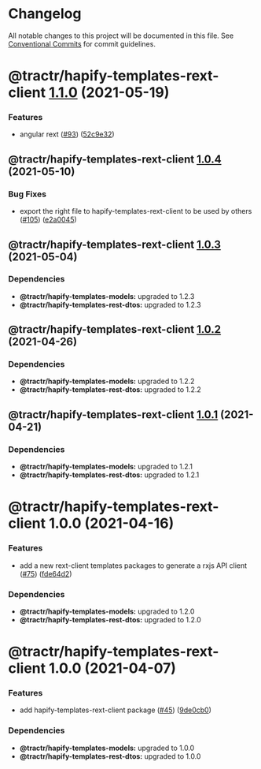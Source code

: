 # Changelog

All notable changes to this project will be documented in this file. See
[Conventional Commits](https://conventionalcommits.org) for commit guidelines.

# @tractr/hapify-templates-rext-client [1.1.0](https://github.com/tractr/stack/compare/@tractr/hapify-templates-rext-client@1.0.4...@tractr/hapify-templates-rext-client@1.1.0) (2021-05-19)


### Features

* angular rext ([#93](https://github.com/tractr/stack/issues/93)) ([52c9e32](https://github.com/tractr/stack/commit/52c9e32758f62fb7b2fa2f5c20795bfba2a4ea0f))

## @tractr/hapify-templates-rext-client [1.0.4](https://github.com/tractr/stack/compare/@tractr/hapify-templates-rext-client@1.0.3...@tractr/hapify-templates-rext-client@1.0.4) (2021-05-10)


### Bug Fixes

* export the right file to hapify-templates-rext-client to be used by others ([#105](https://github.com/tractr/stack/issues/105)) ([e2a0045](https://github.com/tractr/stack/commit/e2a0045f84bc266048f7900396fded1340d968d3))

## @tractr/hapify-templates-rext-client [1.0.3](https://github.com/tractr/stack/compare/@tractr/hapify-templates-rext-client@1.0.2...@tractr/hapify-templates-rext-client@1.0.3) (2021-05-04)





### Dependencies

* **@tractr/hapify-templates-models:** upgraded to 1.2.3
* **@tractr/hapify-templates-rest-dtos:** upgraded to 1.2.3

## @tractr/hapify-templates-rext-client [1.0.2](https://github.com/tractr/stack/compare/@tractr/hapify-templates-rext-client@1.0.1...@tractr/hapify-templates-rext-client@1.0.2) (2021-04-26)





### Dependencies

* **@tractr/hapify-templates-models:** upgraded to 1.2.2
* **@tractr/hapify-templates-rest-dtos:** upgraded to 1.2.2

## @tractr/hapify-templates-rext-client [1.0.1](https://github.com/tractr/stack/compare/@tractr/hapify-templates-rext-client@1.0.0...@tractr/hapify-templates-rext-client@1.0.1) (2021-04-21)





### Dependencies

* **@tractr/hapify-templates-models:** upgraded to 1.2.1
* **@tractr/hapify-templates-rest-dtos:** upgraded to 1.2.1

# @tractr/hapify-templates-rext-client 1.0.0 (2021-04-16)


### Features

* add a new rext-client templates packages to generate a rxjs API client ([#75](https://github.com/tractr/stack/issues/75)) ([fde64d2](https://github.com/tractr/stack/commit/fde64d22cac2d985b3da03a37add56702f50e278))





### Dependencies

* **@tractr/hapify-templates-models:** upgraded to 1.2.0
* **@tractr/hapify-templates-rest-dtos:** upgraded to 1.2.0

# @tractr/hapify-templates-rext-client 1.0.0 (2021-04-07)

### Features

- add hapify-templates-rext-client package
  ([#45](https://github.com/tractr/stack/issues/45))
  ([9de0cb0](https://github.com/tractr/stack/commit/9de0cb0a79256d1b3dc258cf5c121e211687174c))

### Dependencies

- **@tractr/hapify-templates-models:** upgraded to 1.0.0
- **@tractr/hapify-templates-rest-dtos:** upgraded to 1.0.0
